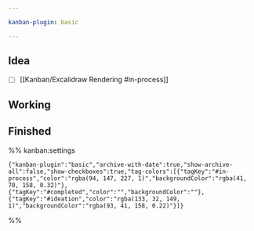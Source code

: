 ```yaml
---

kanban-plugin: basic

---
```


## Idea

- [ ] [[Kanban/Excalidraw Rendering #in-process]]


## Working



## Finished





%% kanban:settings
```
{"kanban-plugin":"basic","archive-with-date":true,"show-archive-all":false,"show-checkboxes":true,"tag-colors":[{"tagKey":"#in-process","color":"rgba(94, 147, 227, 1)","backgroundColor":"rgba(41, 70, 158, 0.32)"},{"tagKey":"#completed","color":"","backgroundColor":""},{"tagKey":"#ideation","color":"rgba(133, 32, 149, 1)","backgroundColor":"rgba(93, 41, 158, 0.22)"}]}
```
%%